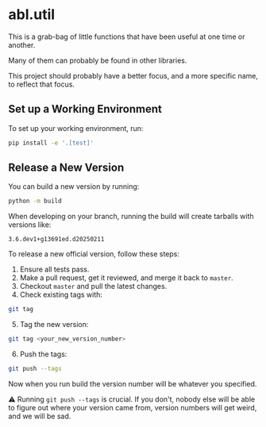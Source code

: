 # abl.util

This is a grab-bag of little functions that have been useful at one time or another.

Many of them can probably be found in other libraries.

This project should probably have a better focus, and a more specific name, to reflect that focus.

## Set up a Working Environment

To set up your working environment, run:

```bash
pip install -e '.[test]'
```

## Release a New Version

You can build a new version by running:

```bash
python -m build
```

When developing on your branch, running the build will create tarballs with versions like:

```text
3.6.dev1+g13691ed.d20250211
```

To release a new official version, follow these steps:

1. Ensure all tests pass.
2. Make a pull request, get it reviewed, and merge it back to `master`.
3. Checkout `master` and pull the latest changes.
4. Check existing tags with:

```bash
git tag
```

5. Tag the new version:

```bash
git tag <your_new_version_number>
```

6. Push the tags:

```bash
git push --tags
```

Now when you run build the version number will be whatever you specified.

⚠️ Running `git push --tags` is crucial. If you don't, nobody else will be able to figure out where your version came from, version numbers will get weird, and we will be sad.

